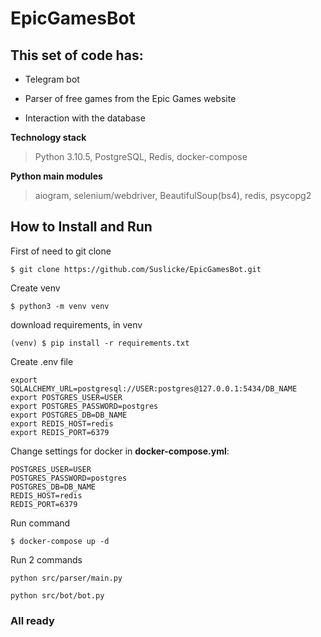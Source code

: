 # EpicGamesBot

## This set of code has:

- Telegram bot

- Parser of free games from the Epic Games website

- Interaction with the database

**Technology stack**
>Python 3.10.5, PostgreSQL, Redis, docker-compose

**Python main modules**
>aiogram, selenium/webdriver, BeautifulSoup(bs4), redis, psycopg2

## How to Install and Run
First of need to git clone
```
$ git clone https://github.com/Suslicke/EpicGamesBot.git
```
Create venv
```
$ python3 -m venv venv
```
download requirements,
in venv
```
(venv) $ pip install -r requirements.txt
```

Create .env file

```
export SQLALCHEMY_URL=postgresql://USER:postgres@127.0.0.1:5434/DB_NAME
export POSTGRES_USER=USER
export POSTGRES_PASSWORD=postgres
export POSTGRES_DB=DB_NAME
export REDIS_HOST=redis
export REDIS_PORT=6379
```

Change settings for docker in **docker-compose.yml**:
```
POSTGRES_USER=USER
POSTGRES_PASSWORD=postgres
POSTGRES_DB=DB_NAME
REDIS_HOST=redis
REDIS_PORT=6379
```
Run command
```
$ docker-compose up -d
```

Run 2 commands
```
python src/parser/main.py
```

```
python src/bot/bot.py
```

### All ready
